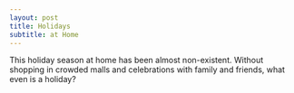 ```yaml
---
layout: post
title: Holidays
subtitle: at Home
---
```



This holiday season at home has been almost non-existent. 
Without shopping in crowded malls and celebrations with family and friends, what even is a holiday?

